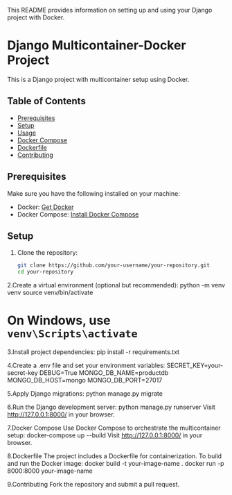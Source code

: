 This README provides information on setting up and using your Django project with Docker.

# Django Multicontainer-Docker Project

This is a Django project with multicontainer setup using Docker.

## Table of Contents
- [Prerequisites](#prerequisites)
- [Setup](#setup)
- [Usage](#usage)
- [Docker Compose](#docker-compose)
- [Dockerfile](#dockerfile)
- [Contributing](#contributing)

## Prerequisites
Make sure you have the following installed on your machine:
- Docker: [Get Docker](https://docs.docker.com/get-docker/)
- Docker Compose: [Install Docker Compose](https://docs.docker.com/compose/install/)

## Setup
1. Clone the repository:
   ```bash
   git clone https://github.com/your-username/your-repository.git
   cd your-repository

2.Create a virtual environment (optional but recommended):
python -m venv venv
source venv/bin/activate  
# On Windows, use `venv\Scripts\activate`

3.Install project dependencies:
pip install -r requirements.txt

4.Create a .env file and set your environment variables:
SECRET_KEY=your-secret-key
DEBUG=True
MONGO_DB_NAME=productdb
MONGO_DB_HOST=mongo
MONGO_DB_PORT=27017

5.Apply Django migrations:
python manage.py migrate

6.Run the Django development server:
python manage.py runserver
Visit http://127.0.0.1:8000/ in your browser.

7.Docker Compose
Use Docker Compose to orchestrate the multicontainer setup:
docker-compose up --build
Visit http://127.0.0.1:8000/ in your browser.

8.Dockerfile
The project includes a Dockerfile for containerization. To build and run the Docker image:
docker build -t your-image-name .
docker run -p 8000:8000 your-image-name

9.Contributing
Fork the repository and submit a pull request.
